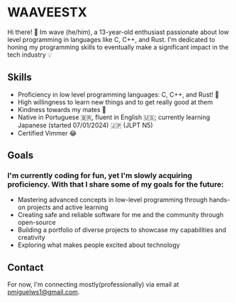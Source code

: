 # WAAVEESTX

Hi there! 👋 Im wave (he/him), a 13-year-old enthusiast passionate about low level programming in languages like C, C++, and Rust. I'm dedicated to honing my programming skills to eventually make a significant impact in the tech industry 💡

## Skills
- Proficiency in low level programming languages: C, C++, and Rust! 🦀
- High willingness to learn new things and to get really good at them
- Kindness towards my mates 🤝
- Native in Portuguese 🇧🇷, fluent in English 🇺🇸; currently learning Japanese (started 07/01/2024) 🇯🇵 (JLPT N5)
- Certified Vimmer 😂

## Goals

### I'm currently coding for fun, yet I'm slowly acquiring proficiency. With that I share some of my goals for the future:

- Mastering advanced concepts in low-level programming through hands-on projects and active learning
- Creating safe and reliable software for me and the community through open-source
- Building a portfolio of diverse projects to showcase my capabilities and creativity
- Exploring what makes people excited about technology

## Contact

For now, I'm connecting mostly(professionally) via email at [pmiguelws1@gmail.com](mailto:pmiguelws1@gmail.com).
